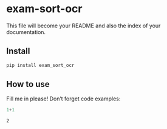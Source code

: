 # exam-sort-ocr


<!-- WARNING: THIS FILE WAS AUTOGENERATED! DO NOT EDIT! -->

This file will become your README and also the index of your
documentation.

## Install

``` sh
pip install exam_sort_ocr
```

## How to use

Fill me in please! Don’t forget code examples:

``` python
1+1
```

    2
